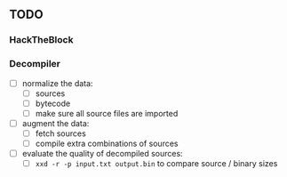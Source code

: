 ## TODO

### HackTheBlock

### Decompiler

- [ ] normalize the data:
    - [ ] sources
    - [ ] bytecode
    - [ ] make sure all source files are imported
- [ ] augment the data:
    - [ ] fetch sources
    - [ ] compile extra combinations of sources
- [ ] evaluate the quality of decompiled sources:
    - [ ] `xxd -r -p input.txt output.bin` to compare source / binary sizes

